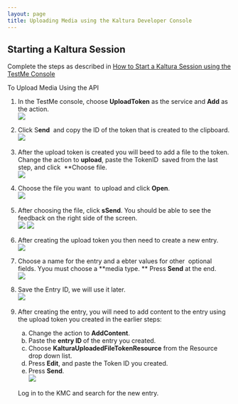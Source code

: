 ```yaml
---
layout: page
title: Uploading Media using the Kaltura Developer Console
---
```


## Starting a Kaltura Session  

<span>Complete the steps as described in <a href="{{site.url}}/documentation/Knowledge/how-start-kaltura-session-using-testme-console.html">How to Start a Kaltura Session using the TestMe Console</a></span>

<p id="UploadingMediawiththeAPI-UploadingMediaUsingtheAPI:" class="mce-procedure">
  To Upload Media Using the API
</p>

1.  In the TestMe console, choose **UploadToken** as the service and **Add** as the action.  
    <img src="../../assets/2294.img">
      
    
2.  Click S**end**  and copy the ID of the token that is created to the clipboard.  
    <img src="../../assets/2295.img">
     
3.  After the upload token is created you will beed to add a file to the token. Change the action to **upload**, paste the TokenID  saved from the last step, and click  **Choose file.  
    <img src="../../assets/2296.img">
      
    
4.  Choose the file you want  to upload and click **Open**.  
    <img src="../../assets/2297.img">
     
5.  After choosing the file, click **sSend**. You should be able to see the feedback on the right side of the screen.  
    <img src="../../assets/2298.img">
    <img src="../../assets/2299.img">
      
    
6.  After creating the upload token you then need to create a new entry.  
    <img src="../../assets/2300.img">
      
    
7.  Choose a name for the entry and a ebter values for other  optional fields. Yyou must choose a **media type. ** Press **Send** at the end.  
    <img src="../../assets/2301.img">
      
    
8.  Save the Entry ID, we will use it later.  
    <img src="../../assets/2302.img">
     
9.  After creating the entry, you will need to add content to the entry using the upload token you created in the earlier steps:<ol style="list-style-type: lower-alpha;">
      <li>
        Change the action to <strong>AddContent</strong>.
      </li>
      <li>
        Paste the <strong>entry ID </strong>of the entry you created.
      </li>
      <li>
        Choose <strong>KalturaUploadedFileTokenResource</strong> from the Resource drop down list.
      </li>
      <li>
        Press <strong>Edit</strong>, and paste the Token ID you created.
      </li>
      <li>
        Press <strong>Send</strong>.<br /><img src="../../assets/2303.img">
      </li>
    </ol>
    
    Log in to the KMC and search for the new entry.
